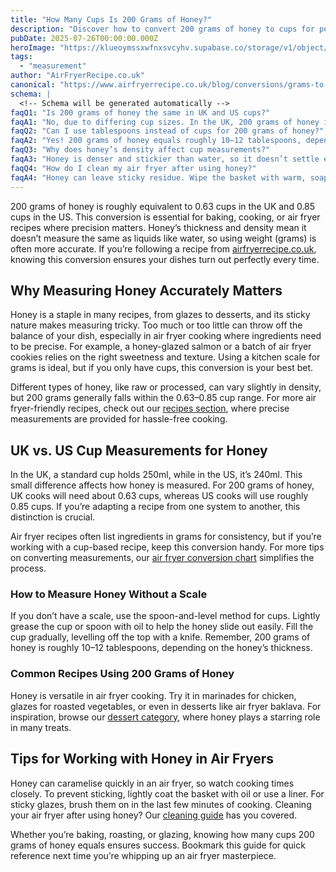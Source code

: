 ```yaml
---
title: "How Many Cups Is 200 Grams of Honey?"
description: "Discover how to convert 200 grams of honey to cups for perfect baking and cooking. Get precise measurements for UK and US cups."
pubDate: 2025-07-26T00:00:00.000Z
heroImage: "https://klueoymssxwfnxsvcyhv.supabase.co/storage/v1/object/public/Shmucket/how-many-cups-is-200-grams-of-honey.png"
tags:
  - "measurement"
author: "AirFryerRecipe.co.uk"
canonical: "https://www.airfryerrecipe.co.uk/blog/conversions/grams-to-cups/how-many-cups-is-200-grams-of-honey"
schema: |
  <!-- Schema will be generated automatically -->
faqQ1: "Is 200 grams of honey the same in UK and US cups?"
faqA1: "No, due to differing cup sizes. In the UK, 200 grams of honey is about 0.63 cups (250ml per cup), while in the US, it’s approximately 0.85 cups (240ml per cup). Always check the recipe’s origin to avoid measurement errors."
faqQ2: "Can I use tablespoons instead of cups for 200 grams of honey?"
faqA2: "Yes! 200 grams of honey equals roughly 10–12 tablespoons, depending on thickness. Grease the spoon lightly for easier pouring. For precision, a kitchen scale is best, especially for air fryer recipes."
faqQ3: "Why does honey’s density affect cup measurements?"
faqA3: "Honey is denser and stickier than water, so it doesn’t settle evenly in cups. Weight (grams) is more reliable, but if using cups, spoon and level carefully to approximate 200 grams accurately."
faqQ4: "How do I clean my air fryer after using honey?"
faqA4: "Honey can leave sticky residue. Wipe the basket with warm, soapy water immediately after use. For tough spots, our <a href=https://www.airfryerrecipe.co.uk/air-fryer-cleaner>cleaning guide</a> offers step-by-step solutions."
---
```

<p>200 grams of honey is roughly equivalent to 0.63 cups in the UK and 0.85 cups in the US. This conversion is essential for baking, cooking, or air fryer recipes where precision matters. Honey’s thickness and density mean it doesn’t measure the same as liquids like water, so using weight (grams) is often more accurate. If you’re following a recipe from <a href=https://www.airfryerrecipe.co.uk>airfryerrecipe.co.uk</a>, knowing this conversion ensures your dishes turn out perfectly every time.</p>

<h2>Why Measuring Honey Accurately Matters</h2>  
<p>Honey is a staple in many recipes, from glazes to desserts, and its sticky nature makes measuring tricky. Too much or too little can throw off the balance of your dish, especially in air fryer cooking where ingredients need to be precise. For example, a honey-glazed salmon or a batch of air fryer cookies relies on the right sweetness and texture. Using a kitchen scale for grams is ideal, but if you only have cups, this conversion is your best bet.</p>  

<p>Different types of honey, like raw or processed, can vary slightly in density, but 200 grams generally falls within the 0.63–0.85 cup range. For more air fryer-friendly recipes, check out our <a href=https://www.airfryerrecipe.co.uk/recipes>recipes section</a>, where precise measurements are provided for hassle-free cooking.</p>  

<h2>UK vs. US Cup Measurements for Honey</h2>  
<p>In the UK, a standard cup holds 250ml, while in the US, it’s 240ml. This small difference affects how honey is measured. For 200 grams of honey, UK cooks will need about 0.63 cups, whereas US cooks will use roughly 0.85 cups. If you’re adapting a recipe from one system to another, this distinction is crucial.</p>  

<p>Air fryer recipes often list ingredients in grams for consistency, but if you’re working with a cup-based recipe, keep this conversion handy. For more tips on converting measurements, our <a href=https://www.airfryerrecipe.co.uk/air-fryer-conversion-chart>air fryer conversion chart</a> simplifies the process.</p>  

<h3>How to Measure Honey Without a Scale</h3>  
<p>If you don’t have a scale, use the spoon-and-level method for cups. Lightly grease the cup or spoon with oil to help the honey slide out easily. Fill the cup gradually, levelling off the top with a knife. Remember, 200 grams of honey is roughly 10–12 tablespoons, depending on the honey’s thickness.</p>  

<h3>Common Recipes Using 200 Grams of Honey</h3>  
<p>Honey is versatile in air fryer cooking. Try it in marinades for chicken, glazes for roasted vegetables, or even in desserts like air fryer baklava. For inspiration, browse our <a href=https://www.airfryerrecipe.co.uk/recipe-category/dessert>dessert category</a>, where honey plays a starring role in many treats.</p>  

<h2>Tips for Working with Honey in Air Fryers</h2>  
<p>Honey can caramelise quickly in an air fryer, so watch cooking times closely. To prevent sticking, lightly coat the basket with oil or use a liner. For sticky glazes, brush them on in the last few minutes of cooking. Cleaning your air fryer after using honey? Our <a href=https://www.airfryerrecipe.co.uk/air-fryer-cleaner>cleaning guide</a> has you covered.</p>  

<p>Whether you’re baking, roasting, or glazing, knowing how many cups 200 grams of honey equals ensures success. Bookmark this guide for quick reference next time you’re whipping up an air fryer masterpiece.</p>
